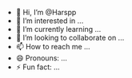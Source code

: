 - 👋 Hi, I’m @Harspp
- 👀 I’m interested in ...
- 🌱 I’m currently learning ...
- 💞️ I’m looking to collaborate on ...
- 📫 How to reach me ...
- 😄 Pronouns: ...
- ⚡ Fun fact: ...

<!---
Harspp/Harspp is a ✨ special ✨ repository because its `README.md` (this file) appears on your GitHub profile.
You can click the Preview link to take a look at your changes.
--->
